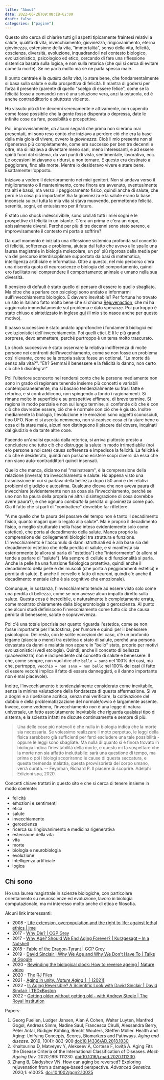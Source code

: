 ```yaml
---
title: "About"
date: 2022-06-28T09:08:18+02:00
draft: false
categories: ["pagine"]
---
```


Questo sito cerca di chiarire tutti gli aspetti tipicamente fraintesi relativi a salute, qualità di vita, invecchiamento, giovinezza, ringiovanimento, eterna giovinezza, estensione della vita, "immortalità", senso della vita, felicità, coscienza, diversità, evoluzione, inquadrandoli nel contesto biologico, evoluzionistico, psicologico ed etico, cercando di fare una riflessione sistemica basata sulla logica, e non sulla retorica (che qui si cerca di evitare come la morte). Se ne parla molto ma se ne parla spesso male.

Il punto centrale è la *qualità della vita*, lo stare bene, che fondamentalmente si basa sulla salute e sulla prospettiva di felicità. Il mantra di godersi per forza il presente (parente di quello "scelgo di essere felice", come se la felicità fosse a comando) non è una soluzione vera, anzi la ostacola, ed è anche contraddittorio e piuttosto violento.

Ho vissuto più di tre decenni serenamente e attivamente, non capendo come fosse possibile che la gente fosse disperata o depressa, date le infinite cose da fare, possibilità e prospettive.

Poi, improvvisamente, da alcuni segnali che prima non si erano mai presentati, mi sono reso conto che iniziavo a perdere ciò che era la base della mia gioia di vivere, ovvero la *giovinezza*. Cioè il mio presente non si rigenerava più completamente, come era successo per ben tre decenni e oltre, ma si iniziava a diventare meno sani, meno interessanti, e ad essere spinti fuori dal sistema, da vari punti di vista, sentimentale, lavorativo, ecc. Le occasioni iniziavano a ridursi, a non tornare. E questo era destinato a peggiorare, fino alla morte. Mentre io desideravo vivere e stare bene. Esattamente l'opposto.

Iniziavo a vedere il deterioramento nei miei genitori. Non si andava verso il miglioramento o il mantenimento, come finora era avvenuto, eventualmente tra alti e bassi, ma verso il peggioramento fisico, quindi anche di salute, che però è la cosa più importante!
Sia la giovinezza e la salute erano la base inconscia su cui tutta la mia vita si stava muovendo, permettendo felicità, serenità, sogni, ed entusiasmo per il futuro.

È stato uno shock indescrivibile, sono crollati tutti i miei sogni e le prospettive di felicità in un istante. C'era un prima e c'era un dopo, abissalmente diversi.
Perché per più di tre decenni sono stato sereno, e improvvisamente il contesto mi porta a soffrire?

Da quel momento è iniziata una riflessione sistemica profonda sul concetto di felicità, sofferenza e problema, aiutata dal fatto che avevo alle spalle una laurea magistrale in biologia molecolare, un po' più rigorosa della media per via del percorso interdisciplinare supportato da basi di matematica, intelligenza artificiale e informatica. Oltre a questo, nel mio percorso c'era una discreta quota di neuroscienze e biologia del comportamento, quindi ero facilitato nel comprendere il comportamento animale e umano nella sua diversità.

Il pensiero di default è stato quello di pensare di essere io quello sbagliato. Ma oltre che a parlare con psicologi sono andato a informarmi sull'invecchiamento biologico. È davvero inevitabile? Per fortuna ho trovato un sito in italiano fatto molto bene che si chiama [Rejuvenaction](https://rejuvenactionitalia.wordpress.com/), che mi ha aggiornato immediatamente sul problema e dato speranze. Poi purtroppo è stato chiuso e sintetizzato in inglese [qui](https://tmnthngs.wordpress.com/2020/06/13/the-rj-files/) (il mio sito nasce anche per questo motivo).

Il passo successivo è stato andato approfondire i fondamenti biologici ed evoluzionistici dell'invecchiamento. Poi quelli etici. E lì le più grandi sorprese, devo ammettere, perché purtroppo è un tema molto trascurato.

Lo shock successivo è stato osservare la relativa indifferenza di molte persone nei confronti dell'invecchiamento, come se non fosse un problema così rilevante, come se la propria salute fosse un optional. "La morte dà senso alla vita?". "Eh? Semmai il benessere e la felicità lo danno, non certo ciò che li disintegra!"

Poi l'ulteriore sconcerto nel rendersi conto che le persone mediamente non sono in grado di ragionare tenendo insieme più concetti e variabili contemporaneamente, ma si basano tendenzialmente su frasi fatte e retorica, e si contraddicono, non spingendo a fondo i ragionamenti. Si rimane molto in superficie e su prospettive effimere, di breve termine. Si ragiona in modo parziale e non sul lungo termine, si confonde ciò che è con ciò che dovrebbe essere, ciò che è normale con ciò che è giusto.
Inoltre mediamente la biologia, l'evoluzione e le emozioni sono oggetti sconosciuti, tipo UFO. Non ci si ascolta nemmeno, non si capisce cosa ci fa stare bene o cosa ci fa stare male, alcuni non distinguono il piacere dal dovere, inquinati dal giudizio e da tante altre cose.

Facendo un'analisi epurata dalla retorica, si arriva piuttosto presto a concludere che tutto ciò che distrugge la salute in modo irrimediabile (noi e/o persone a noi care) causa sofferenza e impedisce la felicità. La felicità è ciò che è desiderato, quindi non possono esistere scopi diversi da essa che non siano auto-contraddittori quindi insensati.

Quello che manca, diciamo nel "mainstream", è la comprensione della relazione (inversa) tra invecchiamento e salute. Ho appena visto una trasmissione in cui si parlava della bellezza dopo i 50 anni e dei relativi problemi di giudizio e autostima. Qualcuno diceva che non aveva paura di invecchiare (evidentemente non sa cosa sia l'invecchiamento, perché se uno non ha paura della propria né altrui disintegrazione di cosa dovrebbe avere paura?), e che ognuno *combatte* la perdita di giovinezza come può. Gia il fatto che si parli di "combattere" dovrebbe far riflettere.

"A me quello che fa paura del passare del tempo non è tanto il decadimento fisico, quanto magari quello legato alla salute".
Ma è proprio il decadimento fisico, o meglio strutturale (nella frase inteso evidentemente solo come estetico), che porta al decadimento della salute. Manca proprio la comprensione dei collegamenti biologici tra struttura e funzione.
L'invecchiamento è l'accumulo di danni strutturali ed è alla base sia del decadimento estetico che della perdita di salute, e si manifesta sia esteriormente (e allora si parla di "estetica") che "interiormente" (e allora si tende a parlare di "salute"). Ma sempre di cellule e di funzionalità si parla. Anche la pelle ha una funzione fisiologica protettiva, quindi anche il decadimento della pelle e dei muscoli (che porta a peggioramenti estetici) è perdita di salute. E anche il cervello è fatto di neuroni, quindi c'è anche il decadimento mentale (che è sia cognitivo che emozionale).

Comunque, in sostanza, l'invecchiamento tende ad essere visto solo come una perdita di bellezza, come se non avesse alcun impatto diretto sulla salute. Questa cosa è incredibile, e naturalmente è completamente errata, come mostrato chiaramente dalla biogerontologia o geroscienza. Al punto che alcuni studi definiscono l'invecchiamento come tutto ciò che causa perdita di benessere, salute e sopravvivenza.

Poi c'è una totale ipocrisia per quanto riguarda l'estetica, come se non fosse importante per l'autostima, per l'umore e quindi per il benessere psicologico. Del resto, con le solite eccezioni del caso, c'è un profondo legame (piaccia o meno) tra estetica e stato di salute, perché una persona devastata da danni o malattia non appare in "bello" stato, proprio per motivi evoluzionistici (vedi etologia).
Quindi, anche il concetto di bellezza (piacevolezza) non è indipendente dal concetto di salute e benessere. Il che, come sempre, non vuol dire che `bello = sano` nel 100% dei casi, ma che, purtroppo, `vecchio = non sano = non bello` nel 100% dei casi (il fatto di essere vecchi implica il fatto di essere danneggiati, e il danno importante non è mai piacevole). 

Inoltre, l'invecchiamento è tendenzialmente considerato come inevitabile, senza la minima valutazione della fondatezza di questa affermazione. Si va a dogmi e a ripetizione acritica, senza mai verificare, la coltivazione del dubbio e della problematizzazione del normale/ovvio è largamente assente. Invece, come vedremo, l'invecchiamento *non* è una legge di natura universale, un fatto assolutamente inevitabile che riguarda qualsiasi tipo di sistema, e la scienza infatti ne discute continuamente e sempre di più.

> Una delle cose più notevoli è che nulla in biologia indica che la morte sia necessaria.
 Se volessimo realizzare il moto perpetuo, le leggi della fisica sarebbero già sufficienti per farci escludere una tale possibilità - oppure le leggi sono sbagliate. Ma nulla di quanto si è finora trovato in biologia indica l'inevitabilità della morte, e questo mi fa sospettare che la morte non sia affatto ineluttabile: sarà una questione di tempo, ma prima o poi i biologi scopriranno le cause di questa seccatura, e questa tremenda malattia, questa provvisorietà del corpo umano, verrà curata. -- Feynman, Richard P. Il piacere di scoprire. Adelphi Edizioni spa, 2020.

Concetti chiave trattati in questo sito e che si cerca di tenere insieme in modo coerente:

* felicità
* emozioni e sentimenti
* etica
* salute
* invecchiamento
* geroscienza
* ricerca su ringiovanimento e medicina rigenerativa
* estensione della vita
* vita
* morte
* biologia e neurobiologia
* evoluzione
* intelligenza artificiale
* logica

## Chi sono

Ho una laurea magistrale in scienze biologiche, con particolare orientamento su neuroscienze ed evoluzione, lavoro in biologia computazionale, ma mi interesso molto anche di etica e filosofia.

Alcuni link interessanti:

- 2008 - [Life extension, overpopulation and the right to life: against lethal ethics | jme](https://jme.bmj.com/content/34/9/e7)
- 2017 - [Why Die? | CGP Grey](https://youtu.be/C25qzDhGLx8)
- 2017 - [Why Age? Should We End Aging Forever? | Kurzgesagt – In a Nutshell](https://youtu.be/GoJsr4IwCm4)
- 2018 - [Fable of the Dragon-Tyrant | GCP Grey](https://www.youtube.com/watch?v=cZYNADOHhVY)
- 2019 - [David Sinclair | Why We Age and Why We Don't Have To | Talks at Google](https://youtu.be/9nXop2lLDa4)
- 2020 - [Rewinding the biological clock: How to reverse ageing | Nature video](https://youtu.be/ArICnh2Q9EI)
- 2020 - [The RJ Files](https://tmnthngs.wordpress.com/2020/06/13/the-rj-files/)
- 2021 - [Aging in unity. _Nature Aging_ 1, 1 (2021)](https://doi.org/10.1038/s43587-020-00022-2)
- 2022 - [Is Aging Reversible? A Scientific Look with David Sinclair | David Sinclair | TEDxBoston](https://youtu.be/cLZEEOZlTzo)
- 2022 - [Getting older without getting old - with Andrew Steele | The Royal Institution](https://youtu.be/fX9P1xuIJGg)

Papers:

1. 	Georg Fuellen, Ludger Jansen, Alan A Cohen, Walter Luyten, Manfred Gogol, Andreas Simm, Nadine Saul, Francesca Cirulli, Alessandra Berry, Peter Antal, Rüdiger Köhling, Brecht Wouters, Steffen Möller. Health and Aging: Unifying Concepts, Scores, Biomarkers and Pathways. _Aging and disease_. 2019, 10(4): 883-900 [doi:10.14336/AD.2018.1030](https://doi.org/10.14336/AD.2018.1030)
1. 	Khaltourina D, Matveyev Y, Alekseev A, Cortese F, Ioviţă A. Aging Fits the Disease Criteria of the International Classification of Diseases. _Mech Ageing Dev._ 2020;189: 111230. [doi:10.1016/j.mad.2020.111230](https://doi.org/10.1016/j.mad.2020.111230).
1. 	Zhang B, Gladyshev VN. How can aging be reversed? Exploring rejuvenation from a damage‐based perspective. _Advanced Genetics_. 2020;1: e10025. [doi:10.1002/ggn2.10025](https://doi.org/10.1002/ggn2.10025)
